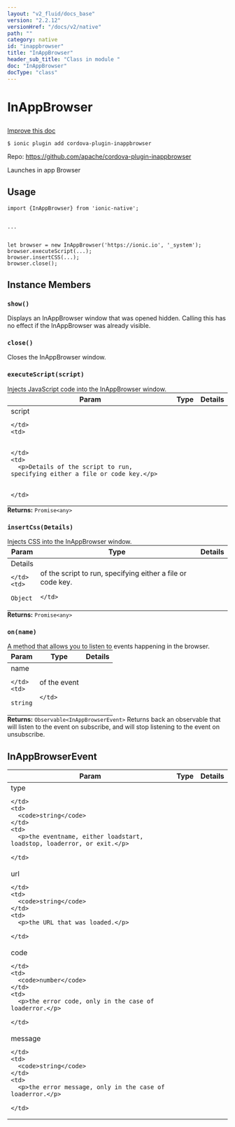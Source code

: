 ```yaml
---
layout: "v2_fluid/docs_base"
version: "2.2.12"
versionHref: "/docs/v2/native"
path: ""
category: native
id: "inappbrowser"
title: "InAppBrowser"
header_sub_title: "Class in module "
doc: "InAppBrowser"
docType: "class"
---
```








<h1 class="api-title">
  
  InAppBrowser
  

  

  

</h1>

<a class="improve-v2-docs" href="http://github.com/driftyco/ionic-native/edit/master//Users/perry/Development/ionic-native/src/plugins/inappbrowser.ts#L14">
  Improve this doc
</a>



<!-- decorators -->


<pre><code>$ ionic plugin add cordova-plugin-inappbrowser</code></pre>
<p>Repo:
  <a href="https://github.com/apache/cordova-plugin-inappbrowser">
    https://github.com/apache/cordova-plugin-inappbrowser
  </a>
</p>

<!-- description -->

<p>Launches in app Browser</p>



<!-- @usage tag -->

<h2>Usage</h2>

<pre><code class="lang-typescript">import {InAppBrowser} from &#39;ionic-native&#39;;


...


let browser = new InAppBrowser(&#39;https://ionic.io&#39;, &#39;_system&#39;);
browser.executeScript(...);
browser.insertCSS(...);
browser.close();
</code></pre>




<!-- @property tags -->




<!-- methods on the class -->

<h2>Instance Members</h2>
<div id="show"></div>
<h3>
  <code>show()</code>
  

</h3>
Displays an InAppBrowser window that was opened hidden. Calling this has no effect
if the InAppBrowser was already visible.




<div id="close"></div>
<h3>
  <code>close()</code>
  

</h3>
Closes the InAppBrowser window.




<div id="executeScript"></div>
<h3>
  <code>executeScript(script)</code>
  

</h3>
Injects JavaScript code into the InAppBrowser window.
<table class="table param-table" style="margin:0;">
  <thead>
  <tr>
    <th>Param</th>
    <th>Type</th>
    <th>Details</th>
  </tr>
  </thead>
  <tbody>
  
  <tr>
    <td>
      script
      
      
    </td>
    <td>
      

    </td>
    <td>
      <p>Details of the script to run, specifying either a file or code key.</p>

      
    </td>
  </tr>
  
  </tbody>
</table>

<div class="return-value" markdown="1">
  <i class="icon ion-arrow-return-left"></i>
  <b>Returns:</b> 
<code>Promise&lt;any&gt;</code> 
</div><div id="insertCss"></div>
<h3>
  <code>insertCss(Details)</code>
  

</h3>
Injects CSS into the InAppBrowser window.
<table class="table param-table" style="margin:0;">
  <thead>
  <tr>
    <th>Param</th>
    <th>Type</th>
    <th>Details</th>
  </tr>
  </thead>
  <tbody>
  
  <tr>
    <td>
      Details
      
      
    </td>
    <td>
      
<code>Object</code>
    </td>
    <td>
      <p>of the script to run, specifying either a file or code key.</p>

      
    </td>
  </tr>
  
  </tbody>
</table>

<div class="return-value" markdown="1">
  <i class="icon ion-arrow-return-left"></i>
  <b>Returns:</b> 
<code>Promise&lt;any&gt;</code> 
</div><div id="on"></div>
<h3>
  <code>on(name)</code>
  

</h3>
A method that allows you to listen to events happening in the browser.
<table class="table param-table" style="margin:0;">
  <thead>
  <tr>
    <th>Param</th>
    <th>Type</th>
    <th>Details</th>
  </tr>
  </thead>
  <tbody>
  
  <tr>
    <td>
      name
      
      
    </td>
    <td>
      
<code>string</code>
    </td>
    <td>
      <p>of the event</p>

      
    </td>
  </tr>
  
  </tbody>
</table>

<div class="return-value" markdown="1">
  <i class="icon ion-arrow-return-left"></i>
  <b>Returns:</b> 
<code>Observable&lt;InAppBrowserEvent&gt;</code> Returns back an observable that will listen to the event on subscribe, and will stop listening to the event on unsubscribe.
</div>



<!-- other classes -->

<!-- end other classes -->

<!-- interfaces -->

<!--<h2><a class="anchor" name="interfaces" href="#interfaces"></a>Interfaces</h2>-->


<h2><a class="anchor" name="InAppBrowserEvent" href="#InAppBrowserEvent"></a>InAppBrowserEvent</h2>


<table class="table param-table" style="margin:0;">
  <thead>
  <tr>
    <th>Param</th>
    <th>Type</th>
    <th>Details</th>
  </tr>
  </thead>
  <tbody>
  
  <tr>
    <td>
      type
      
    </td>
    <td>
      <code>string</code>
    </td>
    <td>
      <p>the eventname, either loadstart, loadstop, loaderror, or exit.</p>

    </td>
  </tr>
  
  <tr>
    <td>
      url
      
    </td>
    <td>
      <code>string</code>
    </td>
    <td>
      <p>the URL that was loaded.</p>

    </td>
  </tr>
  
  <tr>
    <td>
      code
      
    </td>
    <td>
      <code>number</code>
    </td>
    <td>
      <p>the error code, only in the case of loaderror.</p>

    </td>
  </tr>
  
  <tr>
    <td>
      message
      
    </td>
    <td>
      <code>string</code>
    </td>
    <td>
      <p>the error message, only in the case of loaderror.</p>

    </td>
  </tr>
  
  </tbody>
</table>





<!-- end interfaces -->

<!-- related link --><!-- end content block -->


<!-- end body block -->

